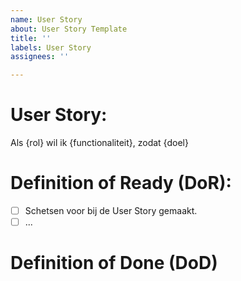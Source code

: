 ```yaml
---
name: User Story
about: User Story Template
title: ''
labels: User Story
assignees: ''

---
```


# User Story:
Als {rol} wil ik {functionaliteit}, zodat {doel}

# Definition of Ready (DoR):
- [ ] Schetsen voor bij de User Story gemaakt.
- [ ] ...

# Definition of Done (DoD)
